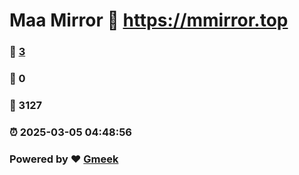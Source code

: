 # Maa Mirror :link: https://mmirror.top 
### :page_facing_up: [3](https://mmirror.top/tag.html) 
### :speech_balloon: 0 
### :hibiscus: 3127 
### :alarm_clock: 2025-03-05 04:48:56 
### Powered by :heart: [Gmeek](https://github.com/Meekdai/Gmeek)
